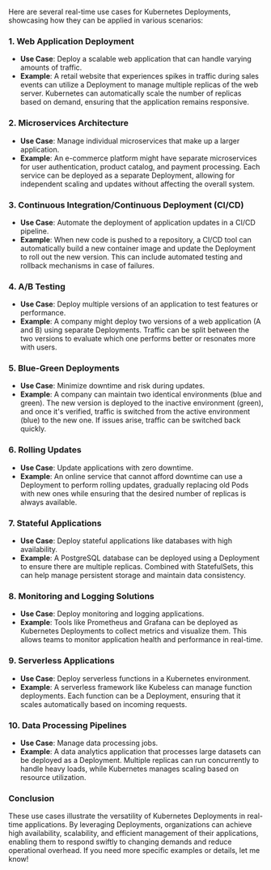 Here are several real-time use cases for Kubernetes Deployments, showcasing how they can be applied in various scenarios:

### 1. **Web Application Deployment**
   - **Use Case**: Deploy a scalable web application that can handle varying amounts of traffic.
   - **Example**: A retail website that experiences spikes in traffic during sales events can utilize a Deployment to manage multiple replicas of the web server. Kubernetes can automatically scale the number of replicas based on demand, ensuring that the application remains responsive.

### 2. **Microservices Architecture**
   - **Use Case**: Manage individual microservices that make up a larger application.
   - **Example**: An e-commerce platform might have separate microservices for user authentication, product catalog, and payment processing. Each service can be deployed as a separate Deployment, allowing for independent scaling and updates without affecting the overall system.

### 3. **Continuous Integration/Continuous Deployment (CI/CD)**
   - **Use Case**: Automate the deployment of application updates in a CI/CD pipeline.
   - **Example**: When new code is pushed to a repository, a CI/CD tool can automatically build a new container image and update the Deployment to roll out the new version. This can include automated testing and rollback mechanisms in case of failures.

### 4. **A/B Testing**
   - **Use Case**: Deploy multiple versions of an application to test features or performance.
   - **Example**: A company might deploy two versions of a web application (A and B) using separate Deployments. Traffic can be split between the two versions to evaluate which one performs better or resonates more with users.

### 5. **Blue-Green Deployments**
   - **Use Case**: Minimize downtime and risk during updates.
   - **Example**: A company can maintain two identical environments (blue and green). The new version is deployed to the inactive environment (green), and once it's verified, traffic is switched from the active environment (blue) to the new one. If issues arise, traffic can be switched back quickly.

### 6. **Rolling Updates**
   - **Use Case**: Update applications with zero downtime.
   - **Example**: An online service that cannot afford downtime can use a Deployment to perform rolling updates, gradually replacing old Pods with new ones while ensuring that the desired number of replicas is always available.

### 7. **Stateful Applications**
   - **Use Case**: Deploy stateful applications like databases with high availability.
   - **Example**: A PostgreSQL database can be deployed using a Deployment to ensure there are multiple replicas. Combined with StatefulSets, this can help manage persistent storage and maintain data consistency.

### 8. **Monitoring and Logging Solutions**
   - **Use Case**: Deploy monitoring and logging applications.
   - **Example**: Tools like Prometheus and Grafana can be deployed as Kubernetes Deployments to collect metrics and visualize them. This allows teams to monitor application health and performance in real-time.

### 9. **Serverless Applications**
   - **Use Case**: Deploy serverless functions in a Kubernetes environment.
   - **Example**: A serverless framework like Kubeless can manage function deployments. Each function can be a Deployment, ensuring that it scales automatically based on incoming requests.

### 10. **Data Processing Pipelines**
   - **Use Case**: Manage data processing jobs.
   - **Example**: A data analytics application that processes large datasets can be deployed as a Deployment. Multiple replicas can run concurrently to handle heavy loads, while Kubernetes manages scaling based on resource utilization.

### Conclusion

These use cases illustrate the versatility of Kubernetes Deployments in real-time applications. By leveraging Deployments, organizations can achieve high availability, scalability, and efficient management of their applications, enabling them to respond swiftly to changing demands and reduce operational overhead. If you need more specific examples or details, let me know!
